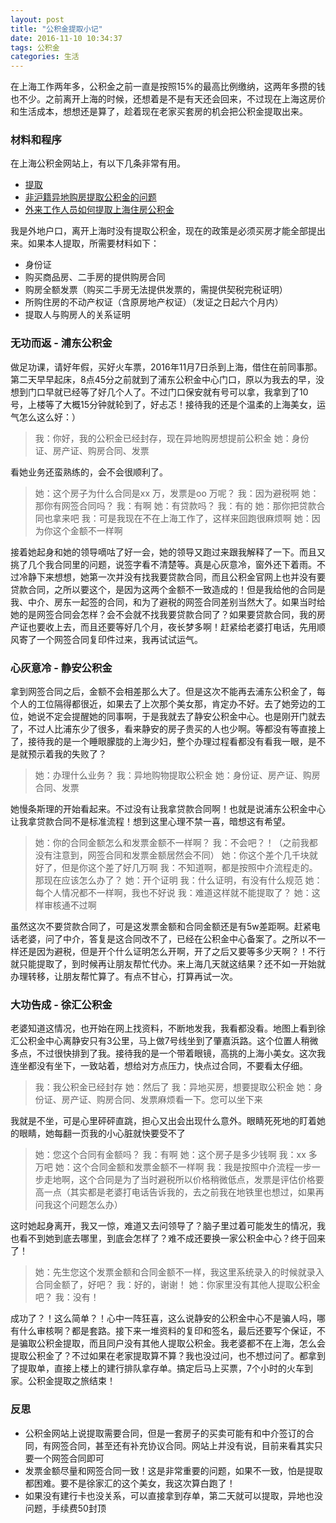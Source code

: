 ```yaml
---
layout: post
title: "公积金提取小记"
date: 2016-11-10 10:34:37
tags: 公积金
categories: 生活
---
```


在上海工作两年多，公积金之前一直是按照15%的最高比例缴纳，这两年多攒的钱也不少。之前离开上海的时候，还想着是不是有天还会回来，不过现在上海这房价和生活成本，想想还是算了，趁着现在老家买套房的机会把公积金提取出来。

### 材料和程序
在上海公积金网站上，有以下几条非常有用。
- [提取](http://www.shgjj.com/html/ywzntq/74242.html)
- [非沪籍异地购房提取公积金的问题](http://bbs.shgjj.com/thread-150126-1-2.html)
- [外来工作人员如何提取上海住房公积金](http://jingyan.baidu.com/article/bad08e1ea5eda009c951216a.html)

我是外地户口，离开上海时没有提取公积金，现在的政策是必须买房才能全部提出来。如果本人提取，所需要材料如下：
 
- 身份证
- 购买商品房、二手房的提供购房合同
- 购房全额发票（购买二手房无法提供发票的，需提供契税完税证明）
- 所购住房的不动产权证（含原房地产权证）（发证之日起六个月内）
- 提取人与购房人的关系证明

### 无功而返 - 浦东公积金
做足功课，请好年假，买好火车票，2016年11月7日杀到上海，借住在前同事那。第二天早早起床，8点45分之前就到了浦东公积金中心门口，原以为我去的早，没想到门口早就已经等了好几个人了。不过门口保安就有号可以拿，我拿到了10号，上楼等了大概15分钟就轮到了，好忐忑！接待我的还是个温柔的上海美女，运气怎么这么好：）

> 我：你好，我的公积金已经封存，现在异地购房想提前公积金
> 她：身份证、房产证、购房合同、发票

看她业务还蛮熟练的，会不会很顺利了。

> 她：这个房子为什么合同是xx 万，发票是oo 万呢？
> 我：因为避税啊
> 她：那你有网签合同吗？
> 我：有啊
> 她：有贷款吗？
> 我：有的
> 她：那你把贷款合同也拿来吧
> 我：可是我现在不在上海工作了，这样来回跑很麻烦啊
> 她：因为你这个金额不一样啊

接着她起身和她的领导嘀咕了好一会，她的领导又跑过来跟我解释了一下。而且又挑了几个我合同里的问题，说签字看不清楚等。真是心灰意冷，窗外还下着雨。不过冷静下来想想，她第一次并没有找我要贷款合同，而且公积金官网上也并没有要贷款合同，之所以要这个，是因为这两个金额不一致造成的！但是我给他的合同是我、中介、房东一起签的合同，和为了避税的网签合同差别当然大了。如果当时给她的是网签合同会怎样？会不会就不找我要贷款合同了？如果要贷款合同，我的房产证也要收上去，而且还要等好几个月，夜长梦多啊！赶紧给老婆打电话，先用顺风寄了一个网签合同复印件过来，我再试试运气。



### 心灰意冷 - 静安公积金
拿到网签合同之后，金额不会相差那么大了。但是这次不能再去浦东公积金了，每个人的工位隔得都很近，如果去了上次那个美女那，肯定办不好。去了她旁边的工位，她说不定会提醒她的同事啊，于是我就去了静安公积金中心。也是刚开门就去了，不过人比浦东少了很多，看来静安的房子贵买的人也少啊。等都没有等直接上了，接待我的是一个睡眼朦胧的上海少妇，整个办理过程看都没有看我一眼，是不是就预示着我的失败了？

> 她：办理什么业务？
> 我：异地购物提取公积金
> 她：身份证、房产证、购房合同、发票

她慢条斯理的开始看起来。不过没有让我拿贷款合同啊！也就是说浦东公积金中心让我拿贷款合同不是标准流程！想到这里心理不禁一喜，暗想这有希望。

> 她：你的合同金额怎么和发票金额不一样啊？
> 我：不会吧？！（之前我都没有注意到，网签合同和发票金额居然会不同）
> 她：你这个差个几千块就好了，但是你这个差了好几万啊
> 我：不知道啊，都是按照中介流程走的。那现在应该怎么办了？
> 她：开个证明
> 我：什么证明，有没有什么规范
> 她：每个人情况都不一样啊，我也不好说
> 我：难道这样就不能提取了？
> 她：这样审核通不过啊

虽然这次不要贷款合同了，可是这发票金额和合同金额还是有5w差距啊。赶紧电话老婆，问了中介，答复是这合同改不了，已经在公积金中心备案了。之所以不一样还是因为避税，但是开个什么证明怎么开啊，开了之后又要等多少天啊？！不行就只能提取了，到时候再让朋友帮忙代办。来上海几天就这结果？还不如一开始就办理转移，让朋友帮忙算了。有点不甘心，打算再试一次。


### 大功告成 - 徐汇公积金
老婆知道这情况，也开始在网上找资料，不断地发我，我看都没看。地图上看到徐汇公积金中心离静安只有3公里，马上做7号线坐到了肇嘉浜路。这个位置人稍微多点，不过很快排到了我。接待我的是一个带着眼镜，高挑的上海小美女。这次我连坐都没有坐下，一致站着，想给对方点压力，快点过合同，不要看太仔细。

> 我：我公积金已经封存
> 她：然后了
> 我：异地买房，想要提取公积金
> 她：身份证、房产证、购房合同、发票麻烦看一下。您可以坐下来

我就是不坐，可是心里砰砰直跳，担心又出会出现什么意外。眼睛死死地的盯着她的眼睛，她每翻一页我的小心脏就快要受不了

> 她：您这个合同有金额吗？
> 我：有啊
> 她：这个房子是多少钱啊
> 我：xx 多万吧
> 她：这个合同金额和发票金额不一样啊
> 我：我是按照中介流程一步一步走地啊，这个合同是为了当时避税所以价格稍微低点，发票是评估价格要高一点（其实都是老婆打电话告诉我的，去之前我在地铁里也想过，如果再问我这个问题怎么办）

这时她起身离开，我又一惊，难道又去问领导了？脑子里过着可能发生的情况，我也看不到她到底去哪里，到底会怎样了？难不成还要换一家公积金中心？终于回来了！

> 她：先生您这个发票金额和合同金额不一样，我这里系统录入的时候就录入合同金额了，好吧？
> 我：好的，谢谢！
> 她：你家里没有其他人提取公积金吧？
> 我：没有！

成功了？！这么简单？！心中一阵狂喜，这么说静安的公积金中心不是骗人吗，哪有什么审核啊？都是套路。接下来一堆资料的复印和签名，最后还要写个保证，不是骗取公积金提取，而且同户没有其他人提取公积金。我老婆都不在上海，怎么会提取公积金了？不过如果在老家提取算不算？我也没过问，也不想过问了。都拿到了提取单，直接上楼上的建行排队拿存单。搞定后马上买票，7个小时的火车到家。公积金提取之旅结束！

### 反思
- 公积金网站上说提取需要合同，但是一套房子的买卖可能有和中介签订的合同，有网签合同，甚至还有补充协议合同。网站上并没有说，目前来看其实只要一个网签合同即可
- 发票金额尽量和网签合同一致！这是非常重要的问题，如果不一致，怕是提取都困难。要不是徐家汇的这个美女，我这次算白跑了！
- 如果没有建行卡也没关系，可以直接拿到存单，第二天就可以提取，异地也没问题，手续费50封顶
